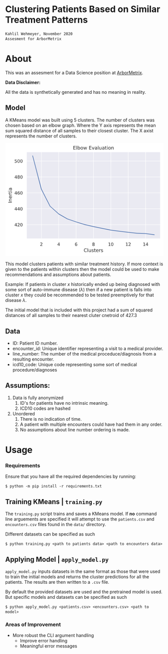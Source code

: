 # Clustering Patients Based on Similar Treatment Patterns
```
Kahlil Wehmeyer, November 2020
Assesment for ArborMetrix
```

# About
This was an assesment for a Data Science position at [ArborMetrix](https://www.arbormetrix.com/).

**Data Disclaimer:**

All the data is synthetically generated and has no meaning in reality.

## Model
A KMeans model was built using 5 clusters. 
The number of clusters was chosen based on an elbow graph.
Where the Y axis represents the mean sum squared distance of all samples
to their closest cluster. The X axist represents the number of clusters.

![](plots/elbow_plot.png)

This model clusters patients with similar treatment history. If more context
is given to the patients within clusters then the model could be used to make
recommendations and assumptions about patients. 

Example:
If patients in cluster $x$ historically ended up being diagnosed with some
sort of auto-immune disease ($\lambda$) then if a new patient is falls into
cluster $x$ they could be recommended to be tested preemptively for that disease
$\lambda$.


The initial model that is included with this project had a 
sum of squared distances of all samples to their nearest cluter cnetroid of 427.3


## Data

* ID: Patient ID number.
* encounter_id: Unique identifier representing a visit to a medical provider.
* line_number: The number of the medical proceduce/diagnosis from a resulting encounter.
* icd10_code: Unique code representing some sort of medical procedure/diagnoses

## Assumptions:

1. Data is fully anonymized
   1. ID's for patients have no intrinsic meaning.
   2. ICD10 codes are hashed
2. Unordered
   1. There is no indication of time.
   2. A patient with multiple encounters could have had them in any order.
   3. No assumptions about line number ordering is made.

# Usage

### Requirements

Ensure that you have all the required dependencies by running:
```
$ python -m pip install -r requirements.txt
```

## Training KMeans | `training.py`

The `training.py` script trains and saves a KMeans model. If **no** command line
arguements are specified it will attempt to use the `patients.csv` and 
`encounters.csv` files found in the  `data/` directory.

Different datasets can be specified as such

```
$ python training.py <path to patients data> <path to encounters data>
```

## Applying Model | `apply_model.py`

`apply_model.py` inputs datasets in the same format as those that were used to train
the initial models and returns the cluster predictions for all the patients.
The results are then written to a `.csv` file.

By default the provided datasets are used and the pretrained model is used.
But specific models and datasets can be specified as such

```
$ python apply_model.py <patients.csv> <encounters.csv> <path to model>
```

### Areas of Improvement

* More robust the CLI argument handling
  * Improve error handling
  * Meaningful error messages
  
